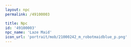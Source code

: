```yaml
---
layout: npc
permalink: /49100003

title: Npc
id: '49100003'
npc_name: 'Laze Maid'
icon_url: 'portrait/mob/21000242_m_robotmaidblue_p.png'
---
```

